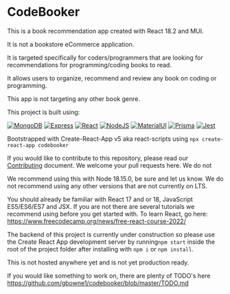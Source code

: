 # CodeBooker

This is a book recommendation app created with React 18.2 and MUI.

It is not a bookstore eCommerce application.

It is targeted specifically for coders/programmers that are looking for recommendations for programming/coding books to read.

It allows users to organize, recommend and review any book on coding or programming.

This app is not targeting any other book genre.

This project is built using:

[![MongoDB](https://img.shields.io/badge/MongoDB-4EA94B?style=for-the-badge&logo=mongodb&logoColor=white)](https://www.nodejs.com)
[![Express](https://img.shields.io/badge/Express.js-404D59?style=for-the-badge)](https://expressjs.com)
[![React](https://img.shields.io/badge/React-20232A?style=for-the-badge&logo=react&logoColor=61DAFB)](https://react.dev/)
[![NodeJS](https://img.shields.io/badge/Node.js-43853D?style=for-the-badge&logo=node.js&logoColor=white)](https://www.nodejs.com)
[![MaterialUI](https://img.shields.io/badge/Material--UI-0081CB?style=for-the-badge&logo=material-ui&logoColor=white)](https://www.mui.com)
[![Prisma](https://img.shields.io/badge/Prisma-3982CE?style=for-the-badge&logo=Prisma&logoColor=white)](https://www.prisma.io/)
[![Jest](https://img.shields.io/badge/Jest-323330?style=for-the-badge&logo=Jest&logoColor=white)](https://jestjs.io)

Bootstrapped with Create-React-App v5 aka react-scripts using `npx create-react-app codebooker`

If you would like to contribute to this repository, please read our [Contributing](https://github.com/gbowne1/codebooker/blob/main/CONTRIBUTING.md) document. We welcome your pull requests here. We do not

We recommend using this with Node 18.15.0, be sure and let us know.  We do not recommend using any other versions that are not currently on LTS.

You should already be familiar with React 17 and or 18, JavaScript ES5/ES6/ES7 and JSX.  If you are not there are several tutorials we recommend using before you get started with. To learn React, go here: <https://www.freecodecamp.org/news/free-react-course-2022/>

The backend of this project is currently under construction so please use the Create React App development server by running`npm start` inside the root of the project folder after installing with `npm i` or `npm install`.

This is not hosted anywhere yet and is not yet production ready.

If you would like something to work on, there are plenty of TODO's here <https://github.com/gbowne1/codebooker/blob/master/TODO.md>
